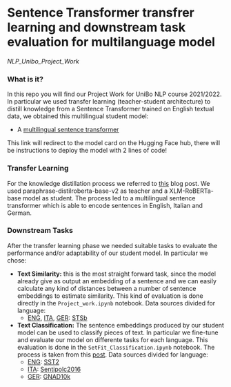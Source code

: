 # Sentence Transformer transfrer learning and downstream task evaluation for multilanguage model
*NLP_Unibo_Project_Work*

### What is it?

In this repo you will find our Project Work for UniBo NLP course 2021/2022. In particular we used transfer learning (teacher-student architecture) to distill knowledge from a Sentence Transformer trained on English textual data, we obtained this multilingual student model:
* A [multilingual sentence transformer](https://huggingface.co/airnicco8/xlm-roberta-en-it-de)

This link will redirect to the model card on the Hugging Face hub, there will be instructions to deploy the model with 2 lines of code!

### Transfer Learning

For the knowledge distillation process we referred to [this](https://towardsdatascience.com/a-complete-guide-to-transfer-learning-from-english-to-other-languages-using-sentence-embeddings-8c427f8804a9) blog post. We used paraphrase-distilroberta-base-v2 as teacher and a XLM-RoBERTa-base model as student. The process led to a multilingual sentence transformer which is able to encode sentences in English, Italian and German.
 
### Downstream Tasks

After the transfer learning phase we needed suitable tasks to evaluate the performance and/or adaptability of our student model. In particular we chose:
* **Text Similarity:** this is the most straight forward task, since the model already give as output an embedding of a sentence and we can easily calculate any kind of distances between a number of sentence embeddings to estimate similarity. This kind of evaluation is done directly in the `Project_work.ipynb` notebook.
Data sources divided for language:
    * <ins>ENG</ins>, <ins>ITA</ins>, <ins>GER</ins>: [STSb](https://ixa2.si.ehu.eus/stswiki/index.php/STSbenchmark)
* **Text Classification:** The sentence embeddings produced by our student model can be used to classify pieces of text. In particular we fine-tune and evaluate our model on differente tasks for each language. This evaluation is done in the `SetFit_Classification.ipynb` notebook. The process is taken from this [post](https://towardsdatascience.com/sentence-transformer-fine-tuning-setfit-outperforms-gpt-3-on-few-shot-text-classification-while-d9a3788f0b4e).
Data sources divided for language:
    * <ins>ENG</ins>: [SST2](https://github.com/clairett/pytorch-sentiment-classification)
    * <ins>ITA</ins>: [Sentipolc2016](http://www.di.unito.it/~tutreeb/sentipolc-evalita16/index.html)
    * <ins>GER</ins>: [GNAD10k](https://github.com/goerlitz/nlp-classification/tree/main/notebooks/10kGNAD)
